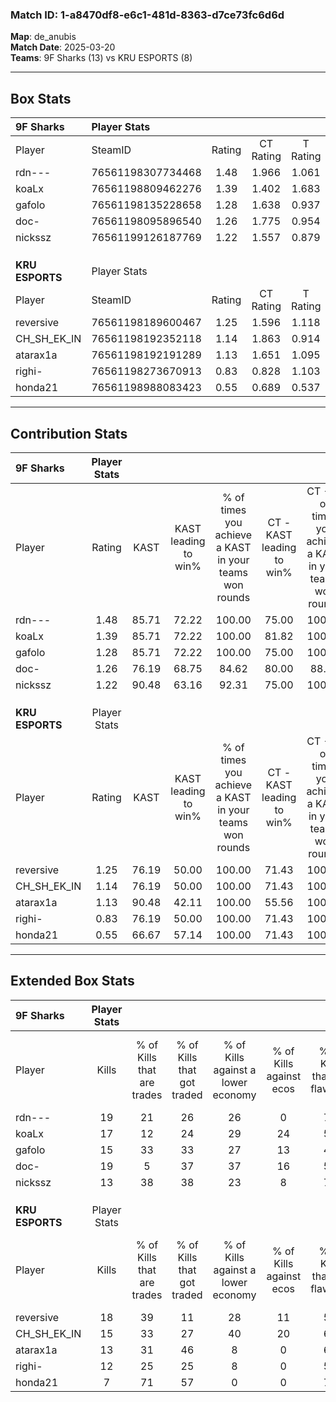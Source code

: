 ### Match ID: 1-a8470df8-e6c1-481d-8363-d7ce73fc6d6d  
**Map**: de_anubis  
**Match Date**: 2025-03-20  
**Teams**: 9F Sharks (13) vs KRU ESPORTS (8)  

---  

## Box Stats  

| **9F Sharks**   | Player Stats      |        |           |          |       |      |       |         |        |      |     |
| :- | :- | :-: | :-: | :-: | :-: | :-: | :-: | :-: | :-: | :-: | :-: |
| Player          | SteamID           | Rating | CT Rating | T Rating | KAST  | ADR  | Kills | Assists | Deaths | K/D  | HS% |
| rdn---          | 76561198307734468 |  1.48  |   1.966   |  1.061   | 85.71 | 94.7 |  19   |    7    |   13   | 1.46 | 47  |
| koaLx           | 76561198809462276 |  1.39  |   1.402   |  1.683   | 85.71 | 80.5 |  17   |    6    |   11   | 1.55 | 47  |
| gafolo          | 76561198135228658 |  1.28  |   1.638   |  0.937   | 85.71 | 87.9 |  15   |    6    |   13   | 1.15 | 53  |
| doc-            | 76561198095896540 |  1.26  |   1.775   |  0.954   | 76.19 | 84.0 |  19   |    5    |   17   | 1.12 | 47  |
| nickssz         | 76561199126187769 |  1.22  |   1.557   |  0.879   | 90.48 | 65.4 |  13   |    6    |   11   | 1.18 | 23  |
|                 |                   |        |           |          |       |      |       |         |        |      |     |
|                 |                   |        |           |          |       |      |       |         |        |      |     |
|                 |                   |        |           |          |       |      |       |         |        |      |     |
| **KRU ESPORTS** | Player Stats      |        |           |          |       |      |       |         |        |      |     |
| Player          | SteamID           | Rating | CT Rating | T Rating | KAST  | ADR  | Kills | Assists | Deaths | K/D  | HS% |
| reversive       | 76561198189600467 |  1.25  |   1.596   |  1.118   | 76.19 | 81.6 |  18   |    7    |   16   | 1.13 | 38  |
| CH_SH_EK_IN     | 76561198192352118 |  1.14  |   1.863   |  0.914   | 76.19 | 84.0 |  15   |    9    |   16   | 0.94 | 53  |
| atarax1a        | 76561198192191289 |  1.13  |   1.651   |  1.095   | 90.48 | 79.2 |  13   |    5    |   16   | 0.81 | 23  |
| righi-          | 76561198273670913 |  0.83  |   0.828   |  1.103   | 76.19 | 60.6 |  12   |    2    |   19   | 0.63 | 50  |
| honda21         | 76561198988083423 |  0.55  |   0.689   |  0.537   | 66.67 | 35.0 |   7   |    2    |   16   | 0.44 | 71  |
---  

## Contribution Stats  

| **9F Sharks**   | Player Stats |       |                      |                                                        |                           |                                                             |                          |                                                            |
| :- | :-: | :-: | :-: | :-: | :-: | :-: | :-: | :-: |
| Player          |    Rating    | KAST  | KAST leading to win% | % of times you achieve a KAST in your teams won rounds | CT - KAST leading to win% | CT - % of times you achieve a KAST in your teams won rounds | T - KAST leading to win% | T - % of times you achieve a KAST in your teams won rounds |
| rdn---          |     1.48     | 85.71 |        72.22         |                         100.00                         |           75.00           |                           100.00                            |          66.67           |                           100.00                           |
| koaLx           |     1.39     | 85.71 |        72.22         |                         100.00                         |           81.82           |                           100.00                            |          57.14           |                           100.00                           |
| gafolo          |     1.28     | 85.71 |        72.22         |                         100.00                         |           75.00           |                           100.00                            |          66.67           |                           100.00                           |
| doc-            |     1.26     | 76.19 |        68.75         |                         84.62                          |           80.00           |                            88.89                            |          50.00           |                           75.00                            |
| nickssz         |     1.22     | 90.48 |        63.16         |                         92.31                          |           75.00           |                           100.00                            |          42.86           |                           75.00                            |
|                 |              |       |                      |                                                        |                           |                                                             |                          |                                                            |
|                 |              |       |                      |                                                        |                           |                                                             |                          |                                                            |
|                 |              |       |                      |                                                        |                           |                                                             |                          |                                                            |
| **KRU ESPORTS** | Player Stats |       |                      |                                                        |                           |                                                             |                          |                                                            |
| Player          |    Rating    | KAST  | KAST leading to win% | % of times you achieve a KAST in your teams won rounds | CT - KAST leading to win% | CT - % of times you achieve a KAST in your teams won rounds | T - KAST leading to win% | T - % of times you achieve a KAST in your teams won rounds |
| reversive       |     1.25     | 76.19 |        50.00         |                         100.00                         |           71.43           |                           100.00                            |          33.33           |                           100.00                           |
| CH_SH_EK_IN     |     1.14     | 76.19 |        50.00         |                         100.00                         |           71.43           |                           100.00                            |          33.33           |                           100.00                           |
| atarax1a        |     1.13     | 90.48 |        42.11         |                         100.00                         |           55.56           |                           100.00                            |          30.00           |                           100.00                           |
| righi-          |     0.83     | 76.19 |        50.00         |                         100.00                         |           71.43           |                           100.00                            |          33.33           |                           100.00                           |
| honda21         |     0.55     | 66.67 |        57.14         |                         100.00                         |           71.43           |                           100.00                            |          42.86           |                           100.00                           |
---  

## Extended Box Stats  

| **9F Sharks**   | Player Stats |                            |                            |                                    |                         |                              |                                 |        |                             |                                     |                          |                               |                            |
| :- | :-: | :-: | :-: | :-: | :-: | :-: | :-: | :-: | :-: | :-: | :-: | :-: | :-: |
| Player          |    Kills     | % of Kills that are trades | % of Kills that got traded | % of Kills against a lower economy | % of Kills against ecos | % of Kills that are flawless | % of Kills that are close duels | Deaths | % of Deaths that get traded | % of Deaths against a lower economy | % of Deaths against ecos | % of Deaths that are flawless | % of Deaths that are close |
| rdn---          |      19      |             21             |             26             |                 26                 |            0            |              74              |                5                |   13   |             31              |                 15                  |            0             |              62               |             15             |
| koaLx           |      17      |             12             |             24             |                 29                 |           24            |              53              |                6                |   11   |             45              |                  9                  |            0             |              55               |             0              |
| gafolo          |      15      |             33             |             33             |                 27                 |           13            |              47              |                7                |   13   |             15              |                  8                  |            0             |              38               |             15             |
| doc-            |      19      |             5              |             37             |                 37                 |           16            |              58              |               16                |   17   |             35              |                 18                  |            6             |              71               |             6              |
| nickssz         |      13      |             38             |             38             |                 23                 |            8            |              77              |                0                |   11   |             18              |                 27                  |            9             |              64               |             0              |
|                 |              |                            |                            |                                    |                         |                              |                                 |        |                             |                                     |                          |                               |                            |
|                 |              |                            |                            |                                    |                         |                              |                                 |        |                             |                                     |                          |                               |                            |
|                 |              |                            |                            |                                    |                         |                              |                                 |        |                             |                                     |                          |                               |                            |
| **KRU ESPORTS** | Player Stats |                            |                            |                                    |                         |                              |                                 |        |                             |                                     |                          |                               |                            |
| Player          |    Kills     | % of Kills that are trades | % of Kills that got traded | % of Kills against a lower economy | % of Kills against ecos | % of Kills that are flawless | % of Kills that are close duels | Deaths | % of Deaths that get traded | % of Deaths against a lower economy | % of Deaths against ecos | % of Deaths that are flawless | % of Deaths that are close |
| reversive       |      18      |             39             |             11             |                 28                 |           11            |              50              |                0                |   16   |             19              |                  6                  |            0             |              56               |             6              |
| CH_SH_EK_IN     |      15      |             33             |             27             |                 40                 |           20            |              60              |                7                |   16   |             44              |                  6                  |            0             |              50               |             13             |
| atarax1a        |      13      |             31             |             46             |                 8                  |            0            |              69              |                8                |   16   |             50              |                 13                  |            0             |              75               |             6              |
| righi-          |      12      |             25             |             25             |                 8                  |            0            |              50              |               17                |   19   |             32              |                 11                  |            0             |              63               |             5              |
| honda21         |      7       |             71             |             57             |                 0                  |            0            |              71              |               14                |   16   |             13              |                 13                  |            0             |              63               |             6              |
